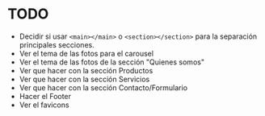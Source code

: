 # TODO
* Decidir si usar `<main></main>` o `<section></section>` para la separación principales secciones.
* Ver el tema de las fotos para el carousel
* Ver el tema de las fotos de la sección "Quienes somos"
* Ver que hacer con la sección Productos
* Ver que hacer con la sección Servicios
* Ver que hacer con la sección Contacto/Formulario
* Hacer el Footer
* Ver el favicons

